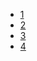 - [1](https://github.com/gaoxinge/docker/tree/master/web/nginx%20%2B%20guincorn/1)
- [2](https://github.com/gaoxinge/docker/tree/master/web/nginx%20%2B%20guincorn/2)
- [3](https://github.com/gaoxinge/docker/tree/master/web/nginx%20%2B%20guincorn/3)
- [4](https://github.com/gaoxinge/docker/tree/master/web/nginx%20%2B%20guincorn/4)